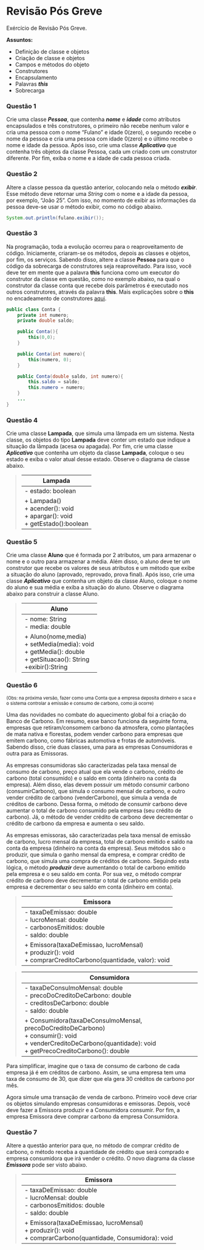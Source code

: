 # Revisão Pós Greve
Exércício de Revisão Pós Greve.

**Assuntos:**
- Definição de classe e objetos
- Criação de classe e objetos
- Campos e métodos do objeto
- Construtores
- Encapsulamento
- Palavras ***this***
- Sobrecarga

### Questão 1

Crie uma classe **_Pessoa_**, que contenha **_nome_** e **_idade_** como atributos encapsulados e três construtores, o primeiro não recebe nenhum valor e cria uma pessoa com o nome “Fulano” e idade 0(zero), o segundo recebe o nome da pessoa e cria uma pessoa com idade 0(zero) e o último recebe o nome e idade da pessoa. Após isso, crie uma classe **_Aplicativo_** que contenha três objetos da classe Pessoa, cada um criado com um construtor diferente. Por fim, exiba o nome e a idade de cada pessoa criada.

### Questão 2

Altere a classe pessoa da questão anterior, colocando nela o método **_exibir_**. Esse método deve retornar uma _String_ com o nome e a idade da pessoa, por exemplo, “João 25”. Com isso, no momento de exibir as informações da pessoa deve-se usar o método exibir, como no código abaixo.

```java
System.out.println(fulano.exibir());
```

### Questão 3

Na programação, toda a evolução ocorreu para o reaproveitamento de código. Iniciamente, criaram-se os métodos, depois as classes e objetos, por fim, os serviços. Sabendo disso, altere a classe **Pessoa** para que o código da sobrecarga de construtores seja reaproveitado. Para isso, você deve ter em mente que a palavra **this** funciona como um executor do construtor da classe em questão, como no exemplo abaixo, na qual o construtor da classe conta que recebe dois parâmetros é executado nos outros construtores, através da palavra **this**. Mais explicações sobre o **this** no encadeamento de construtores [aqui](https://www.dio.me/articles/encadeamento-de-construtores-em-java-uma-abordagem-didatica-com-this).

```java
public class Conta {
    private int numero;
    private double saldo;

    public Conta(){
        this(0,0);
    }

    public Conta(int numero){
        this(numero, 0);
    }

    public Conta(double saldo, int numero){
        this.saldo = saldo;
        this.numero = numero;
    }
    ...
}
```

### Questão 4

Crie uma classe **Lampada**, que simula uma lâmpada em um sistema. Nesta classe, os objetos do tipo **Lampada** deve conter um estado que indique a situação da lâmpada (acesa ou apagada). Por fim, crie uma classe **_Aplicativo_** que contenha um objeto da classe **Lampada**, coloque o seu estado e exiba o valor atual desse estado. Observe o diagrama de classe abaixo.

>| **Lampada** |
>| --- |
>| \- estado: boolean |
>| \+ Lampada()<br>\+ acender(): void<br>\+ apargar(): void<br>\+ getEstado():boolean |

### Questão 5
Crie uma classe **Aluno** que é formada por 2 atributos, um para armazenar o nome e o outro para armazenar a média. Além disso, o aluno deve ter um construtor que recebe os valores de seus atributos e um método que exibe a situação do aluno (aprovado, reprovado, prova final). Após isso, crie uma classe **_Aplicativo_** que contenha um objeto da classe Aluno, coloque o nome do aluno e sua média e exiba a situação do aluno. Observe o diagrama abaixo para construir a classe Aluno.

>| **Aluno** |
>| --- |
>| \- nome: String<br>\- media: double |
>| \+ Aluno(nome,media)<br>\+ setMedia(media): void<br>\+ getMedia(): double<br>\+ getSituacao(): String<br> \+exibir():String |

### Questão 6
<sub>(Obs: na próxima versão, fazer como uma Conta que a empresa deposita dinheiro e saca e o sistema controlar a emissão e consumo de carbono, como já ocorre)</sub>

Uma das novidades no combate do aquecimento global foi a criação do Banco de Carbono. Em resumo, esse banco funciona da seguinte forma, empresas que retiram/consomem carbono da atmosfera, como plantações de mata nativa e florestas, podem vender carbono para empresas que emitem carbono, como fábricas automotiva e frotas de automóveis. Sabendo disso, crie duas classes, uma para as empresas Consumidoras e outra para as Emissoras.

As empresas consumidoras são caracterizadas pela taxa mensal de consumo de carbono, preço atual que ela vende o carbono, crédito de carbono (total consumido) e o saldo em conta (dinheiro na conta da empresa). Além disso, elas devem possuir um método consumir carbono (consumirCarbono), que simula o consumo mensal de carbono, e outro vender crédito de carbono (venderCarbono), que simula a venda de créditos de carbono. Dessa forma, o método de consumir carbono deve aumentar o total de carbono consumido pela empresa (seu crédito de carbono). Já, o método de vender crédito de carbono deve decrementar o crédito de carbono da empresa e aumenta o seu saldo.

As empresas emissoras, são caracterizadas pela taxa mensal de emissão de carbono, lucro mensal da empresa, total de carbono emitido e saldo na conta da empresa (dinheiro na conta da empresa). Seus métodos são o produzir, que simula o ganho mensal da empresa, e comprar crédito de carbono, que simula uma compra de créditos de carbono. Seguindo esta lógica, o método **_produzir_** deve aumentando o total de carbono emitido pela empresa e o seu saldo em conta. Por sua vez, o método comprar crédito de carbono deve decrementar o total de carbono emitido pela empresa e decrementar o seu saldo em conta (dinheiro em conta).

> | **Emissora** |
> | --- |
> | \- taxaDeEmissao: double<br>\- lucroMensal: double<br>\- carbonosEmitidos: double<br>\- saldo: double |
>| \+ Emissora(taxaDeEmissao, lucroMensal)<br>\+ produzir(): void<br>\+ comprarCreditoCarbono(quantidade, valor): void |


>| **Consumidora** |
>| --- |
>| \- taxaDeConsulmoMensal: double<br>\- precoDoCreditoDeCarbono: double<br>\- creditosDeCarbono: double<br>\- saldo: double |
>| \+ Consumidora(taxaDeConsulmoMensal, precoDoCreditoDeCarbono)<br>\+ consumir(): void<br>\+ venderCreditoDeCarbono(quantidade): void<br>\+ getPrecoCreditoCarbono(): double |

Para simplificar, imagine que o taxa de consumo de carbono de cada empresa já é em créditos de carbono. Assim, se uma empresa tem uma taxa de consumo de 30, que dizer que ela gera 30 créditos de carbono por mês.

Agora simule uma transação de venda de carbono. Primeiro você deve criar os objetos simulando empresas consumidoras e emissoras. Depois, você deve fazer a Emissora produzir e a Consumidora consumir. Por fim, a empresa Emissora deve comprar carbono da empresa Consumidora.

### Questão 7

Altere a questão anterior para que, no método de comprar crédito de carbono, o método receba a quantidade de crédito que será comprado e empresa consumidora que irá vender o crédito. O novo diagrama da classe **_Emissora_** pode ser visto abaixo.

>| **Emissora** |
>| --- |
>| \- taxaDeEmissao: double<br>\- lucroMensal: double<br>\- carbonosEmitidos: double<br>\- saldo: double |
>| \+ Emissora(taxaDeEmissao, lucroMensal)<br>\+ produzir(): void<br>\+ comprarCarbono(quantidade, Consumidora): void |